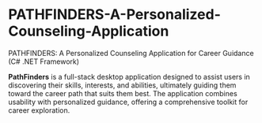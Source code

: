 # PATHFINDERS-A-Personalized-Counseling-Application
PATHFINDERS: A Personalized Counseling Application for Career Guidance (C# .NET Framework)

**PathFinders** is a full-stack desktop application designed to assist users in discovering their skills, interests, and abilities, ultimately guiding them toward the career path that suits them best. The application combines usability with personalized guidance, offering a comprehensive toolkit for career exploration.
